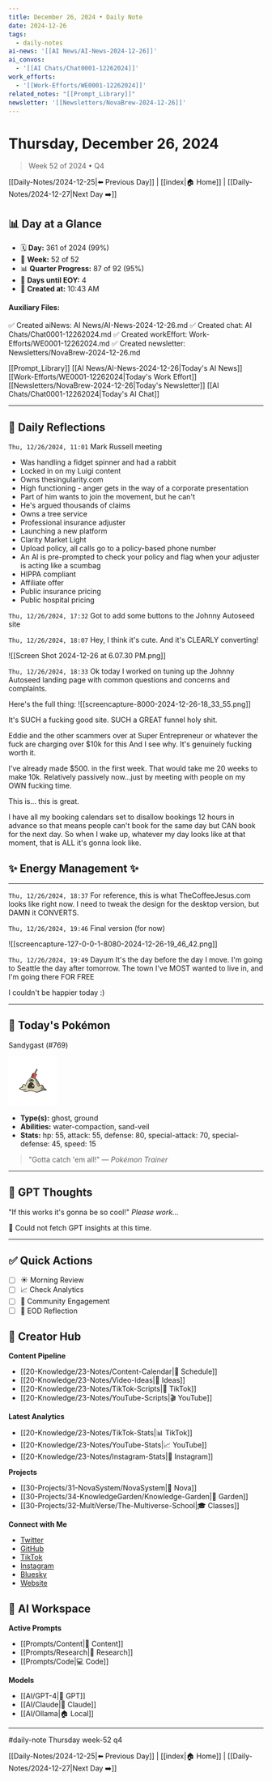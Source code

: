```yaml
---
title: December 26, 2024 • Daily Note
date: 2024-12-26
tags:
  - daily-notes
ai-news: '[[AI News/AI-News-2024-12-26]]'
ai_convos:
  - '[[AI Chats/Chat0001-12262024]]'
work_efforts:
  - '[[Work-Efforts/WE0001-12262024]]'
related_notes: "[[Prompt_Library]]"
newsletter: '[[Newsletters/NovaBrew-2024-12-26]]'
---
```

# Thursday, December 26, 2024
> Week 52 of 2024 • Q4

[[Daily-Notes/2024-12-25|⬅️ Previous Day]] | [[index|🏠 Home]] | [[Daily-Notes/2024-12-27|Next Day ➡️]]


## 📊 Day at a Glance
- 🗓️ **Day:** 361 of 2024 (99%)
- 📅 **Week:** 52 of 52
- 📊 **Quarter Progress:** 87 of 92 (95%)
- 🎯 **Days until EOY:** 4
- 🔄 **Created at:** 10:43 AM

#### Auxiliary Files:
✅ Created aiNews: AI News/AI-News-2024-12-26.md
✅ Created chat: AI Chats/Chat0001-12262024.md
✅ Created workEffort: Work-Efforts/WE0001-12262024.md
✅ Created newsletter: Newsletters/NovaBrew-2024-12-26.md

[[Prompt_Library]]
[[AI News/AI-News-2024-12-26|Today's AI News]]
[[Work-Efforts/WE0001-12262024|Today's Work Effort]]
[[Newsletters/NovaBrew-2024-12-26|Today's Newsletter]]
[[AI Chats/Chat0001-12262024|Today's AI Chat]]

---

## 📝 Daily Reflections

`Thu, 12/26/2024, 11:01`
Mark Russell meeting
- Was handling a fidget spinner and had a rabbit
- Locked in on my Luigi content
- Owns thesingularity.com
- High functioning - anger gets in the way of a corporate presentation
- Part of him wants to join the movement, but he can't
- He's argued thousands of claims
- Owns a tree service
- Professional insurance adjuster
- Launching a new platform
- Clarity Market Light
- Upload policy, all calls go to a policy-based phone number
- An AI is pre-prompted to check your policy and flag when your adjuster is acting like a scumbag
- HIPPA compliant
- Affiliate offer
- Public insurance pricing
- Public hospital pricing

`Thu, 12/26/2024, 17:32`
Got to add some buttons to the Johnny Autoseed site

`Thu, 12/26/2024, 18:07`
Hey, I think it's cute. And it's CLEARLY converting!

![[Screen Shot 2024-12-26 at 6.07.30 PM.png]]


`Thu, 12/26/2024, 18:33`
Ok today I worked on tuning up the Johnny Autoseed landing page with common questions and concerns and complaints.

Here's the full thing:
![[screencapture-8000-2024-12-26-18_33_55.png]]

It's SUCH a fucking good site. SUCH a GREAT funnel holy shit.

Eddie and the other scammers over at Super Entrepreneur or whatever the fuck are charging over $10k for this
And I see why. It's genuinely fucking worth it.

I've already made $500. in the first week. That would take me 20 weeks to make 10k. Relatively passively now...just by meeting with people on my OWN fucking time.

This is... this is great.

I have all my booking calendars set to disallow bookings 12 hours in advance so that means people can't book for the same day but CAN book for the next day. So when I wake up, whatever my day looks like at that moment, that is ALL it's gonna look like.

## ✨ Energy Management ✨

---

`Thu, 12/26/2024, 18:37`
For reference, this is what TheCoffeeJesus.com looks like right now.
I need to tweak the design for the desktop version, but DAMN it CONVERTS.

`Thu, 12/26/2024, 19:46`
Final version (for now)

![[screencapture-127-0-0-1-8080-2024-12-26-19_46_42.png]]

`Thu, 12/26/2024, 19:49`
Dayum
It's the day before the day I move.
I'm going to Seattle the day after tomorrow. The town I've MOST wanted to live in, and I'm going there FOR FREE

I couldn't be happier today :)


---

## 🐾 Today's Pokémon

Sandygast (#769)

![Sandygast Sprite](https://raw.githubusercontent.com/PokeAPI/sprites/master/sprites/pokemon/769.png)

- **Type(s):** ghost, ground
- **Abilities:** water-compaction, sand-veil
- **Stats:** hp: 55, attack: 55, defense: 80, special-attack: 70, special-defense: 45, speed: 15

> "Gotta catch 'em all!" — *Pokémon Trainer*
    

---

## 🤖 GPT Thoughts

"If this works it's gonna be so cool!"
*Please work...*

🤖 Could not fetch GPT insights at this time.


---

## ✅ Quick Actions
- [ ] ☀️ Morning Review
- [ ] 📈 Check Analytics
- [ ] 🤝 Community Engagement
- [ ] 🌙 EOD Reflection

## 📱 Creator Hub
**Content Pipeline**
- [[20-Knowledge/23-Notes/Content-Calendar|📅 Schedule]]
- [[20-Knowledge/23-Notes/Video-Ideas|🎥 Ideas]]
- [[20-Knowledge/23-Notes/TikTok-Scripts|📝 TikTok]]
- [[20-Knowledge/23-Notes/YouTube-Scripts|🎬 YouTube]]

**Latest Analytics**
- [[20-Knowledge/23-Notes/TikTok-Stats|📊 TikTok]]
- [[20-Knowledge/23-Notes/YouTube-Stats|📈 YouTube]]
- [[20-Knowledge/23-Notes/Instagram-Stats|📸 Instagram]]

**Projects**
- [[30-Projects/31-NovaSystem/NovaSystem|🤖 Nova]]
- [[30-Projects/34-KnowledgeGarden/Knowledge-Garden|🌳 Garden]]
- [[30-Projects/32-MultiVerse/The-Multiverse-School|🎓 Classes]]

**Connect with Me**
- [Twitter](https://twitter.com/thecoffeejesus)
- [GitHub](https://github.com/ctavolazzi)
- [TikTok](https://tiktok.com/@thecoffeejesus)
- [Instagram](https://instagram.com/thecoffeejesus)
- [Bluesky](https://bsky.app/profile/thecoffeejesus.bsky.social)
- [Website](https://thecoffeejesus.com)

## 🤖 AI Workspace
**Active Prompts**
- [[Prompts/Content|📝 Content]]
- [[Prompts/Research|🔬 Research]]
- [[Prompts/Code|💻 Code]]

**Models**
- [[AI/GPT-4|💬 GPT]]
- [[AI/Claude|🧠 Claude]]
- [[AI/Ollama|🏠 Local]]

---

#daily-note  Thursday week-52 q4

[[Daily-Notes/2024-12-25|⬅️ Previous Day]] | [[index|🏠 Home]] | [[Daily-Notes/2024-12-27|Next Day ➡️]]
